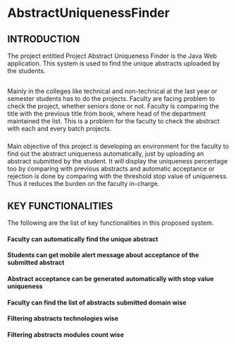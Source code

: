 # AbstractUniquenessFinder

## INTRODUCTION

The project entitled Project Abstract Uniqueness Finder is the Java Web
application. This system is used to find the unique abstracts uploaded by the students.
## 
Mainly in the colleges like technical and non-technical at the last year or semester
students has to do the projects. Faculty are facing problem to check the project,
whether seniors done or not. Faculty is comparing the title with the previous title
from book, where head of the department maintained the list. This is a problem for
the faculty to check the abstract with each and every batch projects.
### 
Main objective of this project is developing an environment for the faculty to
find out the abstract uniqueness automatically, just by uploading an abstract
submitted by the student. It will display the uniqueness percentage too by comparing
with previous abstracts and automatic acceptance or rejection is done by comparing
with the threshold stop value of uniqueness. Thus it reduces the burden on the faculty
in-charge.

## KEY FUNCTIONALITIES
The following are the list of key functionalities in this proposed system.
#### Faculty can automatically find the unique abstract
#### Students can get mobile alert message about acceptance of the submitted abstract
#### Abstract acceptance can be generated automatically with stop value uniqueness
#### Faculty can find the list of abstracts submitted domain wise
#### Filtering abstracts technologies wise
#### Filtering abstracts modules count wise
